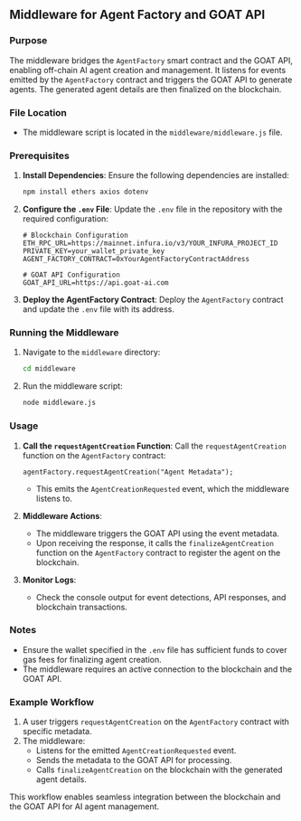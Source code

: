 ## Middleware for Agent Factory and GOAT API

### Purpose
The middleware bridges the `AgentFactory` smart contract and the GOAT API, enabling off-chain AI agent creation and management. It listens for events emitted by the `AgentFactory` contract and triggers the GOAT API to generate agents. The generated agent details are then finalized on the blockchain.

### File Location
- The middleware script is located in the `middleware/middleware.js` file.

### Prerequisites
1. **Install Dependencies**:
   Ensure the following dependencies are installed:
   ```bash
   npm install ethers axios dotenv
   ```

2. **Configure the `.env` File**:
   Update the `.env` file in the repository with the required configuration:
   ```plaintext
   # Blockchain Configuration
   ETH_RPC_URL=https://mainnet.infura.io/v3/YOUR_INFURA_PROJECT_ID
   PRIVATE_KEY=your_wallet_private_key
   AGENT_FACTORY_CONTRACT=0xYourAgentFactoryContractAddress

   # GOAT API Configuration
   GOAT_API_URL=https://api.goat-ai.com
   ```

3. **Deploy the AgentFactory Contract**:
   Deploy the `AgentFactory` contract and update the `.env` file with its address.

### Running the Middleware
1. Navigate to the `middleware` directory:
   ```bash
   cd middleware
   ```

2. Run the middleware script:
   ```bash
   node middleware.js
   ```

### Usage
1. **Call the `requestAgentCreation` Function**:
   Call the `requestAgentCreation` function on the `AgentFactory` contract:
   ```solidity
   agentFactory.requestAgentCreation("Agent Metadata");
   ```
   - This emits the `AgentCreationRequested` event, which the middleware listens to.

2. **Middleware Actions**:
   - The middleware triggers the GOAT API using the event metadata.
   - Upon receiving the response, it calls the `finalizeAgentCreation` function on the `AgentFactory` contract to register the agent on the blockchain.

3. **Monitor Logs**:
   - Check the console output for event detections, API responses, and blockchain transactions.

### Notes
- Ensure the wallet specified in the `.env` file has sufficient funds to cover gas fees for finalizing agent creation.
- The middleware requires an active connection to the blockchain and the GOAT API.

### Example Workflow
1. A user triggers `requestAgentCreation` on the `AgentFactory` contract with specific metadata.
2. The middleware:
   - Listens for the emitted `AgentCreationRequested` event.
   - Sends the metadata to the GOAT API for processing.
   - Calls `finalizeAgentCreation` on the blockchain with the generated agent details.

This workflow enables seamless integration between the blockchain and the GOAT API for AI agent management.
```
